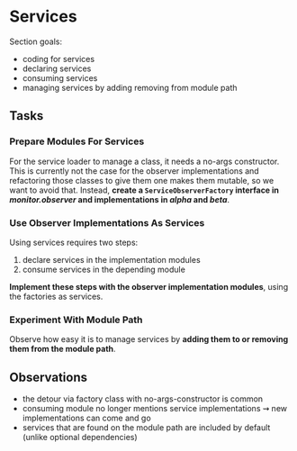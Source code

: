 # Services

Section goals:

* coding for services
* declaring services
* consuming services
* managing services by adding removing from module path


## Tasks

### Prepare Modules For Services

For the service loader to manage a class, it needs a no-args constructor.
This is currently not the case for the observer implementations and refactoring those classes to give them one makes them mutable, so we want to avoid that.
Instead, **create a `ServiceObserverFactory` interface in _monitor.observer_ and implementations in _alpha_ and _beta_**.

### Use Observer Implementations As Services

Using services requires two steps:

1. declare services in the implementation modules
2. consume services in the depending module

**Implement these steps with the observer implementation modules**, using the factories as services.

### Experiment With Module Path

Observe how easy it is to manage services by **adding them to or removing them from the module path**.


## Observations

* the detour via factory class with no-args-constructor is common
* consuming module no longer mentions service implementations ⇝ new implementations can come and go
* services that are found on the module path are included by default (unlike optional dependencies)
